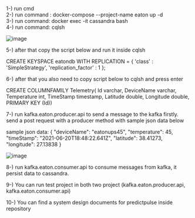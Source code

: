 1-) run cmd <br />
2-) run command : docker-compose --project-name eaton up -d <br />
3-) run command: docker exec -it cassandra bash <br />
4-) run command: cqlsh <br />


![image](https://user-images.githubusercontent.com/16955249/122736899-27803c00-d289-11eb-8377-35bd9503de67.png)


5-) after that copy the script below and run it inside cqlsh

CREATE KEYSPACE eatondb 
WITH REPLICATION = 
{ 'class' : 'SimpleStrategy', 'replication_factor' : 1 };

6-) after that you also need to copy script below to cqlsh and press enter

CREATE COLUMNFAMILY Telemetry( 
Id varchar,
DeviceName varchar,
Temperature int,
TimeStamp timestamp,
Latitude double,
Longitude double,
PRIMARY KEY (Id))

7-) run kafka.eaton.producer.api to send a message to the kafka firstly. send a post request with a producer method with sample json data below

sample json data: {
  "deviceName": "eatonups45",
  "temperature": 45,
  "timeStamp": "2021-06-20T18:48:22.641Z",
  "latitude": 38.41273,
  "longitude": 27.13838
}

![image](https://user-images.githubusercontent.com/16955249/122738249-7e3a4580-d28a-11eb-8ff3-ebe6a54899b8.png)

8-) run kafka.eaton.consumer.api to consume messages from kafka, it persist data to cassandra.

9-) You can run test project in both two project (kafka.eaton.producer.api, kafka.eaton.consumer.api)

10-) You can find a system design documents for predictpulse inside repository

